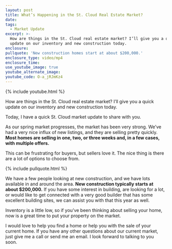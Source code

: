```yaml
---
layout: post
title: What’s Happening in the St. Cloud Real Estate Market?
date:
tags:
  - Market Update
excerpt: >-
  How are things in the St. Cloud real estate market? I’ll give you a quick
  update on our inventory and new construction today.
enclosure:
pullquote: 'New construction homes start at about $200,000.'
enclosure_type: video/mp4
enclosure_time:
use_youtube_image: true
youtube_alternate_image:
youtube_code: O-a_jRJmKz4
---
```


{% include youtube.html %}

How are things in the St. Cloud real estate market? I’ll give you a quick update on our inventory and new construction today.

Today, I have a quick St. Cloud market update to share with you.&nbsp;

As our spring market progresses, the market has been very strong. We’ve had a very nice influx of new listings, and they are selling pretty quickly. **Most homes are selling in one, two, or three weeks and, in a few cases, with multiple offers.**&nbsp;

This can be frustrating for buyers, but sellers love it. The nice thing is there are a lot of options to choose from.

{% include pullquote.html %}

We have a few people looking at new construction, and we have lots available in and around the area. **New construction typically starts at about $200,000.** If you have some interest in building, are looking for a lot, or would like to get connected with a very good builder that has some excellent building sites, we can assist you with that this year as well.&nbsp;

Inventory is a little low, so if you’ve been thinking about selling your home, now is a great time to put your property on the market.&nbsp;

I would love to help you find a home or help you with the sale of your current home. If you have any other questions about our current market, just give me a call or send me an email. I look forward to talking to you soon.<br>&nbsp;